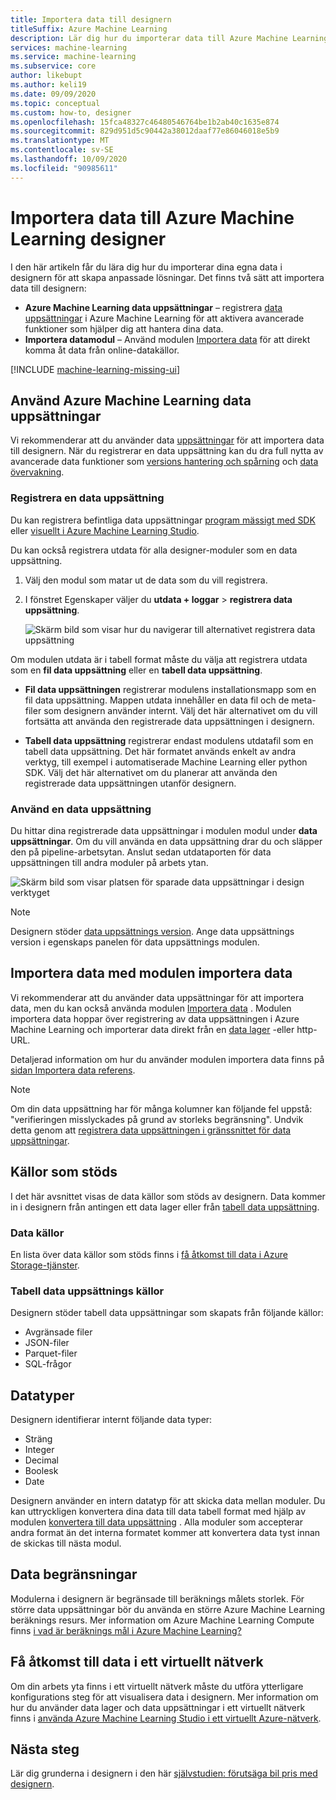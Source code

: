 ```yaml
---
title: Importera data till designern
titleSuffix: Azure Machine Learning
description: Lär dig hur du importerar data till Azure Machine Learning designer från olika data källor.
services: machine-learning
ms.service: machine-learning
ms.subservice: core
author: likebupt
ms.author: keli19
ms.date: 09/09/2020
ms.topic: conceptual
ms.custom: how-to, designer
ms.openlocfilehash: 15fca48327c46480546764be1b2ab40c1635e874
ms.sourcegitcommit: 829d951d5c90442a38012daaf77e86046018e5b9
ms.translationtype: MT
ms.contentlocale: sv-SE
ms.lasthandoff: 10/09/2020
ms.locfileid: "90985611"
---
```

# <a name="import-data-into-azure-machine-learning-designer"></a>Importera data till Azure Machine Learning designer

I den här artikeln får du lära dig hur du importerar dina egna data i designern för att skapa anpassade lösningar. Det finns två sätt att importera data till designern: 

* **Azure Machine Learning data uppsättningar** – registrera [data uppsättningar](concept-data.md#datasets) i Azure Machine Learning för att aktivera avancerade funktioner som hjälper dig att hantera dina data.
* **Importera datamodul** – Använd modulen [Importera data](algorithm-module-reference/import-data.md) för att direkt komma åt data från online-datakällor.

[!INCLUDE [machine-learning-missing-ui](../../includes/machine-learning-missing-ui.md)]

## <a name="use-azure-machine-learning-datasets"></a>Använd Azure Machine Learning data uppsättningar

Vi rekommenderar att du använder data [uppsättningar](concept-data.md#datasets) för att importera data till designern. När du registrerar en data uppsättning kan du dra full nytta av avancerade data funktioner som [versions hantering och spårning](how-to-version-track-datasets.md) och [data övervakning](how-to-monitor-datasets.md).

### <a name="register-a-dataset"></a>Registrera en data uppsättning

Du kan registrera befintliga data uppsättningar [program mässigt med SDK](how-to-create-register-datasets.md#datasets-sdk) eller [visuellt i Azure Machine Learning Studio](how-to-connect-data-ui.md#create-datasets).

Du kan också registrera utdata för alla designer-moduler som en data uppsättning.

1. Välj den modul som matar ut de data som du vill registrera.

1. I fönstret Egenskaper väljer du **utdata + loggar**  >  **registrera data uppsättning**.

    ![Skärm bild som visar hur du navigerar till alternativet registrera data uppsättning](media/how-to-designer-import-data/register-dataset-designer.png)

Om modulen utdata är i tabell format måste du välja att registrera utdata som en **fil data uppsättning** eller en **tabell data uppsättning**.

 - **Fil data uppsättningen** registrerar modulens installationsmapp som en fil data uppsättning. Mappen utdata innehåller en data fil och de meta-filer som designern använder internt. Välj det här alternativet om du vill fortsätta att använda den registrerade data uppsättningen i designern. 

 - **Tabell data uppsättning** registrerar endast modulens utdatafil som en tabell data uppsättning. Det här formatet används enkelt av andra verktyg, till exempel i automatiserade Machine Learning eller python SDK. Välj det här alternativet om du planerar att använda den registrerade data uppsättningen utanför designern.  



### <a name="use-a-dataset"></a>Använd en data uppsättning

Du hittar dina registrerade data uppsättningar i modulen modul under **data uppsättningar**. Om du vill använda en data uppsättning drar du och släpper den på pipeline-arbetsytan. Anslut sedan utdataporten för data uppsättningen till andra moduler på arbets ytan. 

![Skärm bild som visar platsen för sparade data uppsättningar i design verktyget](media/how-to-designer-import-data/use-datasets-designer.png)


> [!NOTE]
> Designern stöder [data uppsättnings version](how-to-version-track-datasets.md). Ange data uppsättnings version i egenskaps panelen för data uppsättnings modulen.


## <a name="import-data-using-the-import-data-module"></a>Importera data med modulen importera data

Vi rekommenderar att du använder data uppsättningar för att importera data, men du kan också använda modulen [Importera data](algorithm-module-reference/import-data.md) . Modulen importera data hoppar över registrering av data uppsättningen i Azure Machine Learning och importerar data direkt från en [data lager](concept-data.md#datastores) -eller http-URL.

Detaljerad information om hur du använder modulen importera data finns på [sidan Importera data referens](algorithm-module-reference/import-data.md).

> [!NOTE]
> Om din data uppsättning har för många kolumner kan följande fel uppstå: "verifieringen misslyckades på grund av storleks begränsning". Undvik detta genom att [registrera data uppsättningen i gränssnittet för data uppsättningar](how-to-connect-data-ui.md#create-datasets).

## <a name="supported-sources"></a>Källor som stöds

I det här avsnittet visas de data källor som stöds av designern. Data kommer in i designern från antingen ett data lager eller från [tabell data uppsättning](how-to-create-register-datasets.md#dataset-types).

### <a name="datastore-sources"></a>Data källor
En lista över data källor som stöds finns i [få åtkomst till data i Azure Storage-tjänster](how-to-access-data.md#supported-data-storage-service-types).

### <a name="tabular-dataset-sources"></a>Tabell data uppsättnings källor

Designern stöder tabell data uppsättningar som skapats från följande källor:
 * Avgränsade filer
 * JSON-filer
 * Parquet-filer
 * SQL-frågor

## <a name="data-types"></a>Datatyper

Designern identifierar internt följande data typer:

* Sträng
* Integer
* Decimal
* Boolesk
* Date

Designern använder en intern datatyp för att skicka data mellan moduler. Du kan uttryckligen konvertera dina data till data tabell format med hjälp av modulen [konvertera till data uppsättning](algorithm-module-reference/convert-to-dataset.md) . Alla moduler som accepterar andra format än det interna formatet kommer att konvertera data tyst innan de skickas till nästa modul.

## <a name="data-constraints"></a>Data begränsningar

Modulerna i designern är begränsade till beräknings målets storlek. För större data uppsättningar bör du använda en större Azure Machine Learning beräknings resurs. Mer information om Azure Machine Learning Compute finns [i vad är beräknings mål i Azure Machine Learning?](concept-compute-target.md#azure-machine-learning-compute-managed)

## <a name="access-data-in-a-virtual-network"></a>Få åtkomst till data i ett virtuellt nätverk

Om din arbets yta finns i ett virtuellt nätverk måste du utföra ytterligare konfigurations steg för att visualisera data i designern. Mer information om hur du använder data lager och data uppsättningar i ett virtuellt nätverk finns i [använda Azure Machine Learning Studio i ett virtuellt Azure-nätverk](how-to-enable-studio-virtual-network.md).

## <a name="next-steps"></a>Nästa steg

Lär dig grunderna i designern i den här [självstudien: förutsäga bil pris med designern](tutorial-designer-automobile-price-train-score.md).
